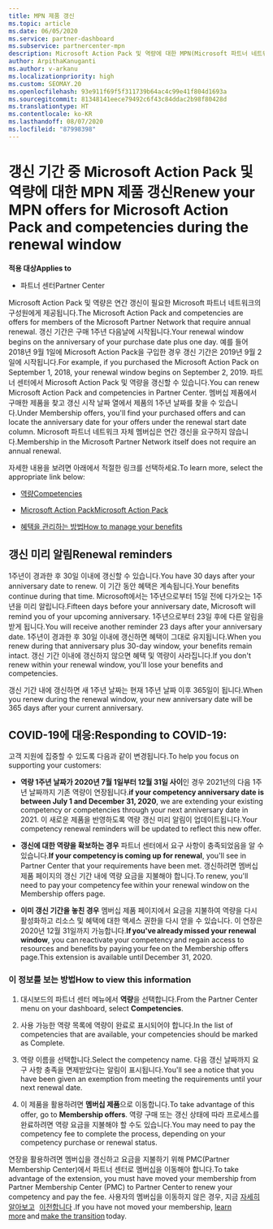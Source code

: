 ```yaml
---
title: MPN 제품 갱신
ms.topic: article
ms.date: 06/05/2020
ms.service: partner-dashboard
ms.subservice: partnercenter-mpn
description: Microsoft Action Pack 및 역량에 대한 MPN(Microsoft 파트너 네트워크) 제품 갱신 - 갱신 기간은 구매 날짜의 연주기일에 1일을 더한 날부터 시작됩니다.
author: ArpithaKanuganti
ms.author: v-arkanu
ms.localizationpriority: high
ms.custom: SEOMAY.20
ms.openlocfilehash: 93e911f69f5f311739b64ac4c99e41f804d1693a
ms.sourcegitcommit: 81348141eece79492c6f43c84ddac2b98f80428d
ms.translationtype: HT
ms.contentlocale: ko-KR
ms.lasthandoff: 08/07/2020
ms.locfileid: "87998398"
---
```

# <a name="renew-your-mpn-offers-for-microsoft-action-pack-and-competencies-during-the-renewal-window"></a><span data-ttu-id="5ae1b-103">갱신 기간 중 Microsoft Action Pack 및 역량에 대한 MPN 제품 갱신</span><span class="sxs-lookup"><span data-stu-id="5ae1b-103">Renew your MPN offers for Microsoft Action Pack and competencies during the renewal window</span></span>

<span data-ttu-id="5ae1b-104">**적용 대상**</span><span class="sxs-lookup"><span data-stu-id="5ae1b-104">**Applies to**</span></span>

- <span data-ttu-id="5ae1b-105">파트너 센터</span><span class="sxs-lookup"><span data-stu-id="5ae1b-105">Partner Center</span></span>

<span data-ttu-id="5ae1b-106">Microsoft Action Pack 및 역량은 연간 갱신이 필요한 Microsoft 파트너 네트워크의 구성원에게 제공됩니다.</span><span class="sxs-lookup"><span data-stu-id="5ae1b-106">The Microsoft Action Pack and competencies are offers for members of the Microsoft Partner Network that require annual renewal.</span></span> <span data-ttu-id="5ae1b-107">갱신 기간은 구매 1주년 다음날에 시작됩니다.</span><span class="sxs-lookup"><span data-stu-id="5ae1b-107">Your renewal window begins on the anniversary of your purchase date plus one day.</span></span> <span data-ttu-id="5ae1b-108">예를 들어 2018년 9월 1일에 Microsoft Action Pack을 구입한 경우 갱신 기간은 2019년 9월 2일에 시작됩니다.</span><span class="sxs-lookup"><span data-stu-id="5ae1b-108">For example, if you purchased the Microsoft Action Pack on September 1, 2018, your renewal window begins on September 2, 2019.</span></span> <span data-ttu-id="5ae1b-109">파트너 센터에서 Microsoft Action Pack 및 역량을 갱신할 수 있습니다.</span><span class="sxs-lookup"><span data-stu-id="5ae1b-109">You can renew Microsoft Action Pack and competencies in Partner Center.</span></span> <span data-ttu-id="5ae1b-110">멤버십 제품에서 구매한 제품을 찾고 갱신 시작 날짜 열에서 제품의 1주년 날짜를 찾을 수 있습니다.</span><span class="sxs-lookup"><span data-stu-id="5ae1b-110">Under Membership offers, you'll find your purchased offers and can locate the anniversary date for your offers under the renewal start date column.</span></span> <span data-ttu-id="5ae1b-111">Microsoft 파트너 네트워크 자체 멤버십은 연간 갱신을 요구하지 않습니다.</span><span class="sxs-lookup"><span data-stu-id="5ae1b-111">Membership in the Microsoft Partner Network itself does not require an annual renewal.</span></span> 

<span data-ttu-id="5ae1b-112">자세한 내용을 보려면 아래에서 적절한 링크를 선택하세요.</span><span class="sxs-lookup"><span data-stu-id="5ae1b-112">To learn more, select the appropriate link below:</span></span> 

- [<span data-ttu-id="5ae1b-113">역량</span><span class="sxs-lookup"><span data-stu-id="5ae1b-113">Competencies</span></span>](learn-about-competencies.md)

- [<span data-ttu-id="5ae1b-114">Microsoft Action Pack</span><span class="sxs-lookup"><span data-stu-id="5ae1b-114">Microsoft Action Pack</span></span>](mpn-get-action-pack.md)

- [<span data-ttu-id="5ae1b-115">혜택을 관리하는 방법</span><span class="sxs-lookup"><span data-stu-id="5ae1b-115">How to manage your benefits</span></span>](manage-your-partner-network-benefits.md)

## <a name="renewal-reminders"></a><span data-ttu-id="5ae1b-116">갱신 미리 알림</span><span class="sxs-lookup"><span data-stu-id="5ae1b-116">Renewal reminders</span></span> 

<span data-ttu-id="5ae1b-117">1주년이 경과한 후 30일 이내에 갱신할 수 있습니다.</span><span class="sxs-lookup"><span data-stu-id="5ae1b-117">You have 30 days after your anniversary date to renew.</span></span> <span data-ttu-id="5ae1b-118">이 기간 동안 혜택은 계속됩니다.</span><span class="sxs-lookup"><span data-stu-id="5ae1b-118">Your benefits continue during that time.</span></span> <span data-ttu-id="5ae1b-119">Microsoft에서는 1주년으로부터 15일 전에 다가오는 1주년을 미리 알립니다.</span><span class="sxs-lookup"><span data-stu-id="5ae1b-119">Fifteen days before your anniversary date, Microsoft will remind you of your upcoming anniversary.</span></span> <span data-ttu-id="5ae1b-120">1주년으로부터 23일 후에 다른 알림을 받게 됩니다.</span><span class="sxs-lookup"><span data-stu-id="5ae1b-120">You will receive another reminder 23 days after your anniversary date.</span></span> <span data-ttu-id="5ae1b-121">1주년이 경과한 후 30일 이내에 갱신하면 혜택이 그대로 유지됩니다.</span><span class="sxs-lookup"><span data-stu-id="5ae1b-121">When you renew during that anniversary plus 30-day window, your benefits remain intact.</span></span> <span data-ttu-id="5ae1b-122">갱신 기간 이내에 갱신하지 않으면 혜택 및 역량이 사라집니다.</span><span class="sxs-lookup"><span data-stu-id="5ae1b-122">If you don't renew within your renewal window, you'll lose your benefits and competencies.</span></span>

<span data-ttu-id="5ae1b-123">갱신 기간 내에 갱신하면 새 1주년 날짜는 현재 1주년 날짜 이후 365일이 됩니다.</span><span class="sxs-lookup"><span data-stu-id="5ae1b-123">When you renew during the renewal window, your new anniversary date will be 365 days after your current anniversary.</span></span>

## <a name="responding-to-covid-19"></a><span data-ttu-id="5ae1b-124">COVID-19에 대응:</span><span class="sxs-lookup"><span data-stu-id="5ae1b-124">Responding to COVID-19:</span></span>

<span data-ttu-id="5ae1b-125">고객 지원에 집중할 수 있도록 다음과 같이 변경됩니다.</span><span class="sxs-lookup"><span data-stu-id="5ae1b-125">To help you focus on supporting your customers:</span></span> 

- <span data-ttu-id="5ae1b-126">**역량 1주년 날짜가 2020년 7월 1일부터 12월 31일 사이**인 경우 2021년의 다음 1주년 날짜까지 기존 역량이 연장됩니다.</span><span class="sxs-lookup"><span data-stu-id="5ae1b-126">**if your competency anniversary date is between July 1 and December 31, 2020**, we are extending your existing competency or competencies through your next anniversary date in 2021.</span></span> <span data-ttu-id="5ae1b-127">이 새로운 제품을 반영하도록 역량 갱신 미리 알림이 업데이트됩니다.</span><span class="sxs-lookup"><span data-stu-id="5ae1b-127">Your competency renewal reminders will be updated to reflect this new offer.</span></span> 

- <span data-ttu-id="5ae1b-128">**갱신에 대한 역량을 확보하는 경우** 파트너 센터에서 요구 사항이 충족되었음을 알 수 있습니다.</span><span class="sxs-lookup"><span data-stu-id="5ae1b-128">**If your competency is coming up for renewal**, you'll see in Partner Center that your requirements have been met.</span></span> <span data-ttu-id="5ae1b-129">갱신하려면 멤버십 제품 페이지의 갱신 기간 내에 역량 요금을 지불해야 합니다.</span><span class="sxs-lookup"><span data-stu-id="5ae1b-129">To renew, you'll need to pay your competency fee within your renewal window on the Membership offers page.</span></span> 

- <span data-ttu-id="5ae1b-130">**이미 갱신 기간을 놓친 경우** 멤버십 제품 페이지에서 요금을 지불하여 역량을 다시 활성화하고 리소스 및 혜택에 대한 액세스 권한을 다시 얻을 수 있습니다. 이 연장은 2020년 12월 31일까지 가능합니다.</span><span class="sxs-lookup"><span data-stu-id="5ae1b-130">**If you've already missed your renewal window**, you can reactivate your competency and regain access to resources and benefits by paying your fee on the Membership offers page.This extension is available until December 31, 2020.</span></span>

### <a name="how-to-view-this-information"></a><span data-ttu-id="5ae1b-131">이 정보를 보는 방법</span><span class="sxs-lookup"><span data-stu-id="5ae1b-131">How to view this information</span></span>

1. <span data-ttu-id="5ae1b-132">대시보드의 파트너 센터 메뉴에서 **역량**을 선택합니다.</span><span class="sxs-lookup"><span data-stu-id="5ae1b-132">From the Partner Center menu on your dashboard, select **Competencies**.</span></span>  

2. <span data-ttu-id="5ae1b-133">사용 가능한 역량 목록에 역량이 완료로 표시되어야 합니다.</span><span class="sxs-lookup"><span data-stu-id="5ae1b-133">In the list of competencies that are available, your competencies should be marked as Complete.</span></span>  

3. <span data-ttu-id="5ae1b-134">역량 이름을 선택합니다.</span><span class="sxs-lookup"><span data-stu-id="5ae1b-134">Select the competency name.</span></span> <span data-ttu-id="5ae1b-135">다음 갱신 날짜까지 요구 사항 충족을 면제받았다는 알림이 표시됩니다.</span><span class="sxs-lookup"><span data-stu-id="5ae1b-135">You'll see a notice that you have been given an exemption from meeting the requirements until your next renewal date.</span></span>   

4. <span data-ttu-id="5ae1b-136">이 제품을 활용하려면 **멤버십 제품**으로 이동합니다.</span><span class="sxs-lookup"><span data-stu-id="5ae1b-136">To take advantage of this offer, go to **Membership offers**.</span></span> <span data-ttu-id="5ae1b-137">역량 구매 또는 갱신 상태에 따라 프로세스를 완료하려면 역량 요금을 지불해야 할 수도 있습니다.</span><span class="sxs-lookup"><span data-stu-id="5ae1b-137">You may need to pay the competency fee to complete the process, depending on your competency purchase or renewal status.</span></span> 

<span data-ttu-id="5ae1b-138">연장을 활용하려면 멤버십을 갱신하고 요금을 지불하기 위해 PMC(Partner Membership Center)에서 파트너 센터로 멤버십을 이동해야 합니다.</span><span class="sxs-lookup"><span data-stu-id="5ae1b-138">To take advantage of the extension, you must have moved your membership from Partner Membership Center (PMC) to Partner Center to renew your competency and pay the fee.</span></span> <span data-ttu-id="5ae1b-139">사용자의 멤버십을 이동하지 않은 경우, 지금 [자세히 알아보고](prepare-pmc-pc-migration.md)   [이전합니다](https://partners.microsoft.com/partnerprogram/Welcome.aspx) .</span><span class="sxs-lookup"><span data-stu-id="5ae1b-139">If you have not moved your membership, [learn more](prepare-pmc-pc-migration.md) and [make the transition](https://partners.microsoft.com/partnerprogram/Welcome.aspx) today.</span></span>  
